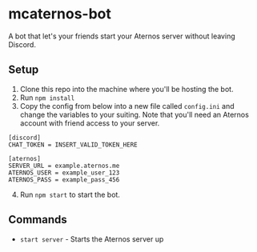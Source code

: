 # mcaternos-bot
A bot that let's your friends start your Aternos server without leaving Discord.

## Setup
1. Clone this repo into the machine where you'll be hosting the bot.
2. Run `npm install`
3. Copy the config from below into a new file called `config.ini` and change the variables to your suiting. Note that you'll need an Aternos account with friend access to your server.

```
[discord]
CHAT_TOKEN = INSERT_VALID_TOKEN_HERE

[aternos]
SERVER_URL = example.aternos.me
ATERNOS_USER = example_user_123
ATERNOS_PASS = example_pass_456
```

4. Run `npm start` to start the bot.

## Commands
* `start server` - Starts the Aternos server up